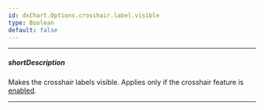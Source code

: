 ```yaml
---
id: dxChart.Options.crosshair.label.visible
type: Boolean
default: false
---
```

---
##### shortDescription
Makes the crosshair labels visible. Applies only if the crosshair feature is [enabled](/api-reference/20%20Data%20Visualization%20Widgets/dxChart/1%20Configuration/crosshair/enabled.md '/Documentation/ApiReference/UI_Components/dxChart/Configuration/crosshair/#enabled').

---
